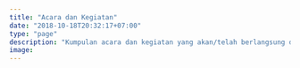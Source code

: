 ```yaml
---
title: "Acara dan Kegiatan"
date: "2018-10-18T20:32:17+07:00"
type: "page"
description: "Kumpulan acara dan kegiatan yang akan/telah berlangsung di STID Sirnarasa."
image:  
---
```

